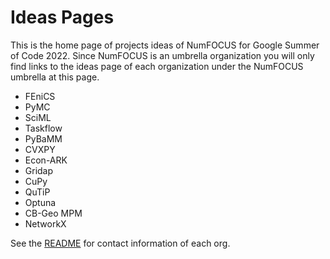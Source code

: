 # Ideas Pages

This is the home page of projects ideas of NumFOCUS for Google Summer of Code 2022.
Since NumFOCUS is an umbrella organization you will only find links to the ideas
page of each organization under the NumFOCUS umbrella at this page.

- FEniCS
- PyMC
- SciML 
- Taskflow
- PyBaMM
- CVXPY 
- Econ-ARK
- Gridap
- CuPy
- QuTiP
- Optuna
- CB-Geo MPM
- NetworkX

See the [README](https://github.com/numfocus/gsoc/blob/master/README.md#organizations-confirmed-under-numfocus-umbrella) for contact information of each org.
